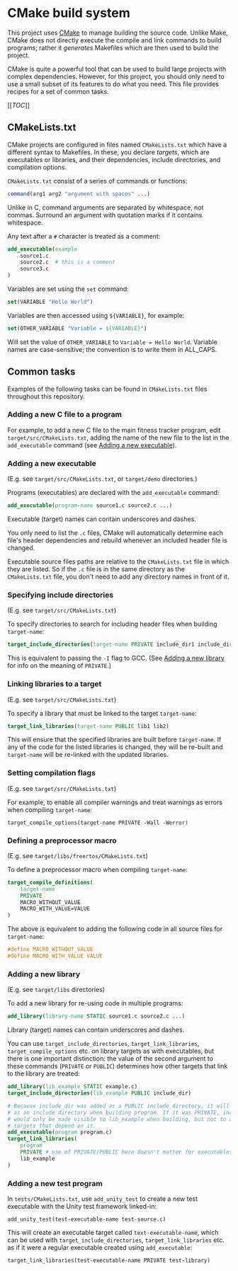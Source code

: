 # CMake build system

This project uses [CMake](https://cmake.org/cmake/help/latest/) to manage
building the source code. Unlike Make, CMake does not directly execute the
compile and link commands to build programs; rather it *generates* Makefiles
which are then used to build the project.

CMake is quite a powerful tool that can be used to build large projects with
complex dependencies. However, for this project, you should only need to use
a small subset of its features to do what you need. This file provides recipes
for a set of common tasks.

[[_TOC_]]

## CMakeLists.txt

CMake projects are configured in files named `CMakeLists.txt` which have a
different syntax to Makefiles. In these, you declare *targets*, which are
executables or libraries, and their dependencies, include directories, and
compilation options.

`CMakeLists.txt` consist of a series of commands or functions:

```cmake
command(arg1 arg2 "argument with spaces" ...)
```

Unlike in C, command arguments are separated by whitespace, not commas. Surround
an argument with quotation marks if it contains whitespace.

Any text after a `#` character is treated as a comment:

```cmake
add_executable(example
    source1.c
    source2.c  # this is a comment
    source3.c
)
```

Variables are set using the `set` command:

```cmake
set(VARIABLE "Hello World")
```

Variables are then accessed using `${VARIABLE}`, for example:

```cmake
set(OTHER_VARIABLE "Variable = ${VARIABLE}")
```

Will set the value of `OTHER_VARIABLE` to `Variable = Hello World`. Variable
names are case-sensitive; the convention is to write them in ALL_CAPS.

## Common tasks

Examples of the following tasks can be found in `CMakeLists.txt` files
throughout this repository.

### Adding a new C file to a program

For example, to add a new C file to the main fitness tracker program, edit
`target/src/CMakeLists.txt`, adding the name of the new file to the list in the
`add_executable` command (see [Adding a new executable](#adding-a-new-executable)).

### Adding a new executable

(E.g. see `target/src/CMakeLists.txt`, or `target/demo` directories.)

Programs (executables) are declared with the `add_executable` command:

```cmake
add_executable(program-name source1.c source2.c ...)
```

Executable (target) names can contain underscores and dashes.

You only need to list the `.c` files, CMake will automatically determine each
file's header dependencies and rebuild whenever an included header file is
changed.

Executable source files paths are relative to the `CMakeLists.txt` file in which
they are listed. So if the `.c` file is in the same directory as the
`CMakeLists.txt` file, you don't need to add any directory names in front of it.

### Specifying include directories

(E.g. see `target/src/CMakeLists.txt`)

To specify directories to search for including header files when building
`target-name`:

```cmake
target_include_directories(target-name PRIVATE include_dir1 include_dir2 ...)
```

This is equivalent to passing the `-I` flag to GCC. (See
[Adding a new library](#adding-a-new-library) for info on the meaning of `PRIVATE`.)

### Linking libraries to a target

(E.g. see `target/src/CMakeLists.txt`)

To specify a library that must be linked to the target `target-name`:

```cmake
target_link_libraries(target-name PUBLIC lib1 lib2)
```

This will ensure that the specified libraries are built before `target-name`.
If any of the code for the listed libraries is changed, they will be re-built
and `target-name` will be re-linked with the updated libraries.

### Setting compilation flags

(E.g. see `target/src/CMakeLists.txt`)

For example, to enable all compiler warnings and treat warnings as errors
when compiling `target-name`:

```
target_compile_options(target-name PRIVATE -Wall -Werror)
```

### Defining a preprocessor macro

(E.g. see `target/libs/freertos/CMakeLists.txt`)

To define a preprocessor macro when compiling `target-name`:

```cmake
target_compile_definitions(
    target-name
    PRIVATE
    MACRO_WITHOUT_VALUE
    MACRO_WITH_VALUE=VALUE
)
```

The above is equivalent to adding the following code in all source files
for `target-name`:

```c
#define MACRO_WITHOUT_VALUE
#define MACRO_WITH_VALUE VALUE
```

### Adding a new library

(E.g. see `target/libs` directories)

To add a new library for re-using code in multiple programs:

```cmake
add_library(library-name STATIC source1.c source2.c ...)
```

Library (target) names can contain underscores and dashes.

You can use `target_include_directories`, `target_link_libraries`,
`target_compile_options` etc. on library targets as with executables, but there
is one important distinction: the value of the second argument to these commands
(`PRIVATE` or `PUBLIC`) determines how other targets that link to the library
are treated:

```cmake
add_library(lib_example STATIC example.c)
target_include_directories(lib_example PUBLIC include_dir)

# Because include_dir was added as a PUBLIC include directory, it will be added
# as an include directory when building program. If it was PRIVATE, include_dir
# would only be made visible to lib_example when building, but not to any
# targets that depend on it.
add_executable(program program.c)
target_link_libraries(
    program
    PRIVATE # use of PRIVATE/PUBLIC here doesn't matter for executables
    lib_example
)
```

### Adding a new test program

In `tests/CMakeLists.txt`, use `add_unity_test` to create a new test executable
with the Unity test framework linked-in:

```
add_unity_test(test-executable-name test-source.c)
```

This will create an executable target called `text-executable-name`, which can
be used with `target_include_directories`, `target_link_libraries` etc. as if it
were a regular executable created using `add_executable`:

```
target_link_libraries(test-executable-name PRIVATE test-library)
```
